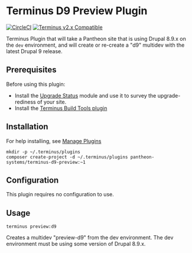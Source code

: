 # Terminus D9 Preview Plugin

[![CircleCI](https://circleci.com/gh/pantheon-systems/terminus-secrets-plugin.svg?style=shield)](https://circleci.com/gh/pantheon-systems/terminus-secrets-plugin)
[![Terminus v2.x Compatible](https://img.shields.io/badge/terminus-v2.x-green.svg)](https://github.com/pantheon-systems/terminus-secrets-plugin/tree/1.x)

Terminus Plugin that will take a Pantheon site that is using Drupal 8.9.x on the `dev` environment, and will create or re-create a "d9" multidev with the latest Drupal 9 release.

## Prerequisites
Before using this plugin:

- Install the [Upgrade Status](https://drupal.org/project/upgrade_status) module and use it to survey the upgrade-rediness of your site.
- Install the [Terminus Build Tools plugin](https://github.com/pantheon-systems/terminus-build-tools-plugin)

## Installation
For help installing, see [Manage Plugins](https://pantheon.io/docs/terminus/plugins/)
```
mkdir -p ~/.terminus/plugins
composer create-project -d ~/.terminus/plugins pantheon-systems/terminus-d9-preview:~1
```

## Configuration

This plugin requires no configuration to use.

## Usage
```
terminus preview:d9
```

Creates a multidev "preview-d9" from the dev environment. The dev environment must be using some version of Drupal 8.9.x.
